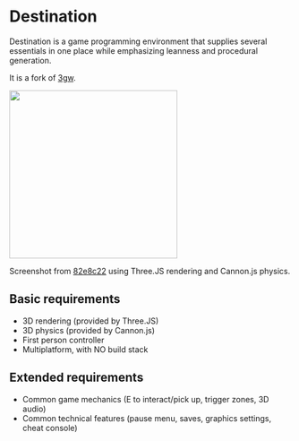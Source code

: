 # Destination

Destination is a game programming environment that supplies several essentials in one place while emphasizing leanness and procedural generation.

It is a fork of [3gw](https://github.com/samybencherif/3gw).

<img src="https://github.com/SamyBencherif/3gw/assets/10871454/4d2799df-9867-4baf-88cd-fefbe871b36b" width=300 />

Screenshot from [82e8c22](https://github.com/SamyBencherif/3gw/commit/82e8c22d2261f6648b66564825de7ef3d2df2e10) using Three.JS rendering and Cannon.js physics.

## Basic requirements

- 3D rendering (provided by Three.JS)
- 3D physics (provided by Cannon.js)
- First person controller
- Multiplatform, with NO build stack

## Extended requirements

- Common game mechanics (E to interact/pick up, trigger zones, 3D audio)
- Common technical features (pause menu, saves, graphics settings, cheat console)
